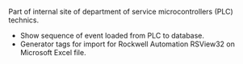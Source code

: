 Part of internal site of department of service microcontrollers (PLC) technics.

* Show sequence of event loaded from PLC to database.
* Generator tags for import for Rockwell Automation RSView32 on Microsoft Excel file.